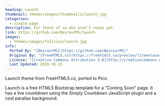 ```yaml
---
heading: Launch
thumbnail: themes/images/thumbnails/launch.jpg
categories:
  - single-page
description: For those of us who aren't ready yet.
link: https://github.com/BesrourMS/launch
images:
  - themes/images/fullsize/launch.jpg
info:
  Ported By: "[BesrourMS](https://github.com/BesrourMS)"
  Original By: "[FreeHTML5.co](https://freehtml5.co/preview/?item=launch-free-html5-bootstrap-template-for-coming-soon-page)"
  License: "[Creative Commons Attribution 3.0](http://creativecommons.org/licenses/by/3.0/)"
  Last Updated: 2016-10-23
---
```


Launch theme from FreeHTML5.co, ported to Pico.

Launch is a free HTML5 Bootstrap template for a "Coming Soon" page. It has a live countdown using the Simply Countdown JavaScript plugin and a cool parallax background.

